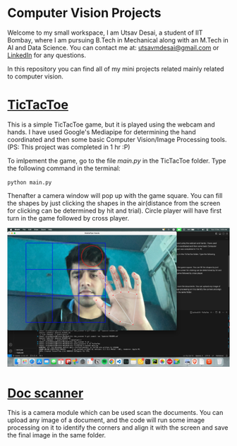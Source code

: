 # Computer Vision Projects

Welcome to my small workspace, I am Utsav Desai, a student of IIT Bombay, where I am pursuing B.Tech in Mechanical along with an M.Tech in AI and Data Science. You can contact me at: [utsavmdesai@gmail.com](mailto:utsavmdesai@gmail.com) or [LinkedIn](https://www.linkedin.com/in/utsav-m-desai/) for any questions.

In this repository you can find all of my mini projects related mainly related to computer vision.

# [TicTacToe](/TicTacToe/)

This is a simple TicTacToe game, but it is played using the webcam and hands. I have used Google's Mediapipe for determining the hand coordinated and then some basic Computer Vision/Image Processing tools.(PS: This project was completed in 1 hr :P)

To imlpement the game, go to the file *main.py* in the TicTacToe folder. Type the following command in the terminal:

`python main.py`

Thenafter a camera window will pop up with the game square. You can fill the shapes by just clicking the shapes in the air(distance from the screen for clicking can be determined by hit and trial). Circle player will have first turn in the game followed by cross player.

<img src="TicTacToe/tictactoe.jpeg"/>

# [Doc scanner](/doc_scanner/)

This is a camera module which can be used scan the documents. You can upload any image of a document, and the code will run some image processing on it to identify the corners and align it with the screen and save the final image in the same folder.

